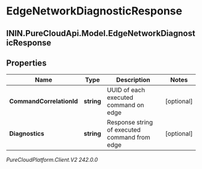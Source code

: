 # EdgeNetworkDiagnosticResponse

## ININ.PureCloudApi.Model.EdgeNetworkDiagnosticResponse

## Properties

|Name | Type | Description | Notes|
|------------ | ------------- | ------------- | -------------|
| **CommandCorrelationId** | **string** | UUID of each executed command on edge | [optional] |
| **Diagnostics** | **string** | Response string of executed command from edge | [optional] |



_PureCloudPlatform.Client.V2 242.0.0_
